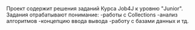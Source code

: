 Проект содержит решения заданий Курса Job4J к уровню "Junior".
Задания отрабатывают понимание:
-работы с Collections
-анализ алгоритмов
-концепцию ввода вывода
-работу с базами данных
и тд.